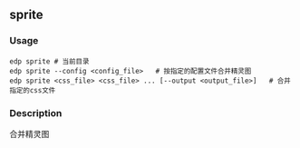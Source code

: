 sprite
---------
### Usage

    edp sprite # 当前目录
    edp sprite --config <config_file>   # 按指定的配置文件合并精灵图
    edp sprite <css_file> <css_file> ... [--output <output_file>]   # 合并指定的css文件

### Description

合并精灵图

